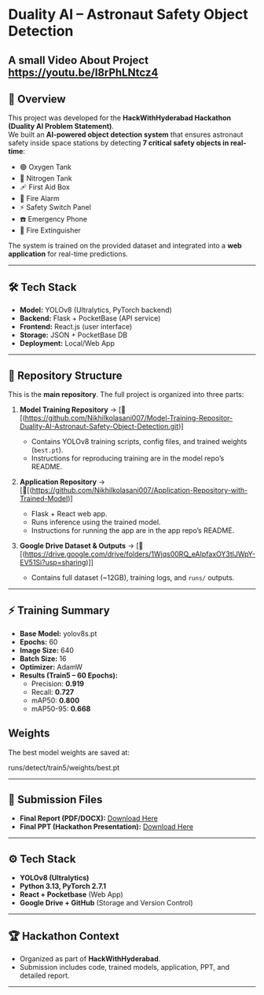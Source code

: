 # Duality AI – Astronaut Safety Object Detection  
## A small Video About Project https://youtu.be/l8rPhLNtcz4
## 📌 Overview  
This project was developed for the **HackWithHyderabad Hackathon (Duality AI Problem Statement)**.  
We built an **AI-powered object detection system** that ensures astronaut safety inside space stations by detecting **7 critical safety objects in real-time**:  

- 🟢 Oxygen Tank  
- 🔵 Nitrogen Tank  
- 🩹 First Aid Box  
- 🔔 Fire Alarm  
- ⚡ Safety Switch Panel  
- ☎️ Emergency Phone  
- 🔴 Fire Extinguisher  

The system is trained on the provided dataset and integrated into a **web application** for real-time predictions.  

---

## 🛠 Tech Stack  
- **Model:** YOLOv8 (Ultralytics, PyTorch backend)  
- **Backend:** Flask + PocketBase (API service)  
- **Frontend:** React.js (user interface)  
- **Storage:** JSON + PocketBase DB  
- **Deployment:** Local/Web App  

---

## 📂 Repository Structure  

This is the **main repository**. The full project is organized into three parts:  

1. **Model Training Repository** → [🔗 [(https://github.com/Nikhilkolasani007/Model-Training-Repositor-Duality-AI-Astronaut-Safety-Object-Detection.git)]  
   - Contains YOLOv8 training scripts, config files, and trained weights (`best.pt`).  
   - Instructions for reproducing training are in the model repo’s README.  

2. **Application Repository** → [🔗[(https://github.com/Nikhilkolasani007/Application-Repository-with-Trained-Model)]  
   - Flask + React web app.  
   - Runs inference using the trained model.  
   - Instructions for running the app are in the app repo’s README.  

3. **Google Drive Dataset & Outputs** → [🔗 [(https://drive.google.com/drive/folders/1Wjqs00RQ_eAIpfaxOY3tlJWpY-EV51Si?usp=sharing)]]  
   - Contains full dataset (~12GB), training logs, and `runs/` outputs.  

---

## ⚡ Training Summary  
- **Base Model:** yolov8s.pt  
- **Epochs:** 60  
- **Image Size:** 640  
- **Batch Size:** 16  
- **Optimizer:** AdamW  
- **Results (Train5 – 60 Epochs):**  
  - Precision: **0.919**  
  - Recall: **0.727**  
  - mAP50: **0.800**  
  - mAP50-95: **0.668**  

## Weights

The best model weights are saved at:

runs/detect/train5/weights/best.pt

---

## 📑 Submission Files

- **Final Report (PDF/DOCX):** [Download Here](https://drive.google.com/file/d/11vdI6d-UTDrtSEIEakrmXHe7C2rRdvV5/view?usp=sharing)
- **Final PPT (Hackathon Presentation):** [Download Here](https://docs.google.com/presentation/d/1FkoZNPVilpVrCPVMKHrqSPd8aenUM4OZ/edit?usp=sharing&ouid=108640631146631912961&rtpof=true&sd=true)


---

## ⚙️ Tech Stack

- **YOLOv8 (Ultralytics)**
- **Python 3.13, PyTorch 2.7.1**
- **React + Pocketbase** (Web App)
- **Google Drive + GitHub** (Storage and Version Control)

---



## 🏆 Hackathon Context

- Organized as part of **HackWithHyderabad**.  
- Submission includes code, trained models, application, PPT, and detailed report.  

---
